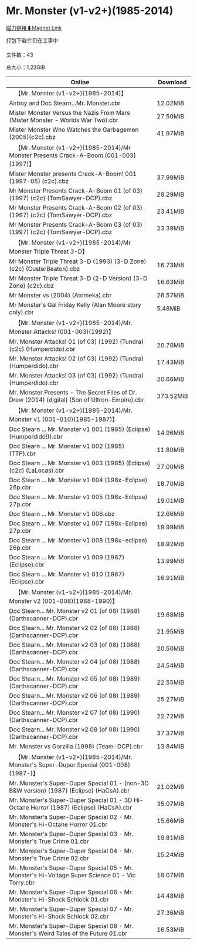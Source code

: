 # Mr. Monster (v1-v2+)(1985-2014)

[磁力链接⬇Magnet Link](magnet:?xt=urn:btih:df361bae1cb2c1a025cf93f65c2d49e0ac59cf3f&dn=Mr.%20Monster%20%28v1-v2%2B%29%281985-2014%29)

打包下载📦仍在工事中

文件数：43

总大小：1.23GiB

Online | Download
--- | ---
&emsp;【Mr. Monster (v1-v2+)(1985-2014)】 | 
Airboy and Doc Stearn...Mr. Monster.cbr | 12.02MiB
Mister Monster Versus the Nazis From Mars (Mister Monster - Worlds War Two).cbr | 27.50MiB
Mister Monster Who Watches the Garbagemen (2005)(c2c).cbz | 41.97MiB
&emsp;【Mr. Monster (v1-v2+)(1985-2014)/Mr Monster Presents Crack-A-Boom (001-003)(1997)】 | 
Mister Monster presents Crack-A-Boom! 001 (1997-05) (c2c).cbz | 37.99MiB
Mr Monster Presents Crack-A-Boom 01 (of 03) (1997) (c2c) (TomSawyer-DCP).cbz | 28.29MiB
Mr Monster Presents Crack-A-Boom 02 (of 03) (1997) (c2c) (TomSawyer-DCP).cbz | 23.41MiB
Mr Monster Presents Crack-A-Boom 03 (of 03) (1997) (c2c) (TomSawyer-DCP).cbz | 23.39MiB
&emsp;【Mr. Monster (v1-v2+)(1985-2014)/Mr Monster Triple Threat 3-D】 | 
Mr Monster Triple Threat 3-D (1993) (3-D Zone) (c2c) (CusterBeaton).cbz | 16.73MiB
Mr Monster Triple Threat 3-D (2-D Version) (3-D Zone) (c2c).cbz | 16.63MiB
Mr Monster vs (2004) (Atomeka).cbr | 26.57MiB
Mr Monster's Gal Friday Kelly (Alan Moore story only).cbr | 5.48MiB
&emsp;【Mr. Monster (v1-v2+)(1985-2014)/Mr. Monster Attacks! (001-003)(1992)】 | 
Mr. Monster Attacks! 01 (of 03) (1992) (Tundra) (c2c) (Humperdido).cbr | 20.70MiB
Mr. Monster Attacks! 02 (of 03) (1992) (Tundra) (Humperdido).cbr | 17.43MiB
Mr. Monster Attacks! 03 (of 03) (1992) (Tundra) (Humperdido).cbr | 20.66MiB
Mr. Monster Presents - The Secret Files of Dr. Drew (2014) (digital) (Son of Ultron-Empire).cbr | 373.52MiB
&emsp;【Mr. Monster (v1-v2+)(1985-2014)/Mr. Monster v1 (001-010)(1985-1987)】 | 
Doc Stearn ... Mr. Monster v1 001 (1985) (Eclipse) (Humperdido!)).cbr | 14.96MiB
Doc Stearn ... Mr. Monster v1 002 (1985) (TTP).cbr | 11.80MiB
Doc Stearn ... Mr. Monster v1 003 (1985) (Eclipse) (c2c) (LaLocas).cbr | 27.00MiB
Doc Stearn ... Mr. Monster v1 004 (198x-Eclipse) 26p.cbr | 18.70MiB
Doc Stearn ... Mr. Monster v1 005 (198x-Eclipse) 27p.cbr | 19.01MiB
Doc Stearn ... Mr. Monster v1 006.cbz | 12.66MiB
Doc Stearn ... Mr. Monster v1 007 (198x-Eclipse) 27p.cbr | 19.99MiB
Doc Stearn ... Mr. Monster v1 008 (198x-eclipse) 26p.cbr | 18.92MiB
Doc Stearn ... Mr. Monster v1 009 (1987) (Eclipse).cbr | 13.99MiB
Doc Stearn ... Mr. Monster v1 010 (1987) (Eclipse).cbr | 16.91MiB
&emsp;【Mr. Monster (v1-v2+)(1985-2014)/Mr. Monster v2 (001-008)(1988-1990)】 | 
Doc Stearn... Mr. Monster v2 01 (of 08) (1988) (Darthscanner-DCP).cbr | 19.68MiB
Doc Stearn... Mr. Monster v2 02 (of 08) (1988) (Darthscanner-DCP).cbr | 21.95MiB
Doc Stearn... Mr. Monster v2 03 (of 08) (1988) (Darthscanner-DCP).cbr | 20.50MiB
Doc Stearn... Mr. Monster v2 04 (of 08) (1988) (Darthscanner-DCP).cbr | 24.54MiB
Doc Stearn... Mr. Monster v2 05 (of 08) (1989) (Darthscanner-DCP).cbr | 22.55MiB
Doc Stearn... Mr. Monster v2 06 (of 08) (1989) (Darthscanner-DCP).cbr | 25.27MiB
Doc Stearn... Mr. Monster v2 07 (of 08) (1990) (Darthscanner-DCP).cbr | 22.72MiB
Doc Stearn... Mr. Monster v2 08 (of 08) (1990) (Darthscanner-DCP).cbr | 37.37MiB
Mr. Monster vs Gorzilla (1998) (Team-DCP).cbr | 13.84MiB
&emsp;【Mr. Monster (v1-v2+)(1985-2014)/Mr. Monster's Super-Duper Special (001-008)(1987-)】 | 
Mr. Monster's Super-Duper Special 01 - (non-3D B&W version) (1987) (Eclipse) (HaCsA).cbr | 21.02MiB
Mr. Monster's Super-Duper Special 01 - 3D Hi-Octane Horror (1987) (Eclipse) (HaCsA).cbr | 35.07MiB
Mr. Monster's Super-Duper Special 02 - Mr. Monster's Hi-Octane Horror 01.cbr | 15.66MiB
Mr. Monster's Super-Duper Special 03 - Mr. Monster's True Crime 01.cbr | 19.81MiB
Mr. Monster's Super-Duper Special 04 - Mr. Monster's True Crime 02.cbr | 15.24MiB
Mr. Monster's Super-Duper Special 05 - Mr. Monster's Hi-Voltage Super Science 01 - Vic Torry.cbr | 18.07MiB
Mr. Monster's Super-Duper Special 06 - Mr. Monster's Hi-Shock Schlock 01.cbr | 14.48MiB
Mr. Monster's Super-Duper Special 07 - Mr. Monster's Hi-Shock Schlock 02.cbr | 27.36MiB
Mr. Monster's Super-Duper Special 08 - Mr. Monster's Weird Tales of the Future 01.cbr | 16.53MiB